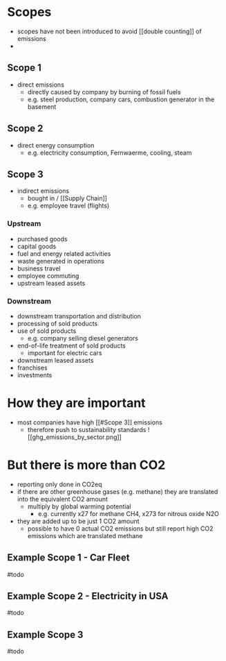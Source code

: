 # Scopes
- scopes have not been introduced to avoid [[double counting]] of emissions
- 
## Scope 1
- direct emissions
	- directly caused by company by burning of fossil fuels
	- e.g. steel production, company cars, combustion generator in the basement
## Scope 2
- direct energy consumption
	- e.g. electricity consumption, Fernwaerme, cooling, steam
## Scope 3
- indirect emissions
	- bought in / [[Supply Chain]]
	- e.g. employee travel (flights)
### Upstream
- purchased goods
- capital goods
- fuel and energy related activities
- waste generated in operations
- business travel
- employee commuting
- upstream leased assets
### Downstream
- downstream transportation and distribution
- processing of sold products
- use of sold products
	- e.g. company selling diesel generators 
- end-of-life treatment of sold products
	- important for electric cars
- downstream leased assets
- franchises
- investments

# How they are important
- most companies have high [[#Scope 3]] emissions
	- therefore push to sustainability standards
![[ghg_emissions_by_sector.png]]

# But there is more than CO2
- reporting only done in CO2eq
- if there are other greenhouse gases (e.g. methane) they are translated into the equivalent CO2 amount
	- multiply by global warming potential
		- e.g. currently x27 for methane CH4, x273 for nitrous oxide N2O
- they are added up to be just 1 CO2 amount
	- possible to have 0 actual CO2 emissions but still report high CO2 emissions which are translated methane

## Example Scope 1 - Car Fleet
#todo

## Example Scope 2 - Electricity in USA
#todo 

## Example Scope 3
#todo